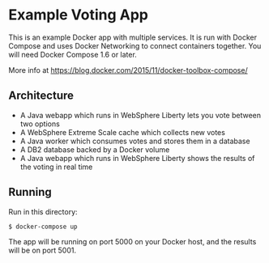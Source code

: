 Example Voting App
==================

This is an example Docker app with multiple services. It is run with Docker Compose and uses Docker Networking to connect containers together. You will need Docker Compose 1.6 or later.

More info at https://blog.docker.com/2015/11/docker-toolbox-compose/

Architecture
-----

* A Java webapp which runs in WebSphere Liberty lets you vote between two options
* A WebSphere Extreme Scale cache which collects new votes
* A Java worker which consumes votes and stores them in a database
* A DB2 database backed by a Docker volume
* A Java webapp which runs in WebSphere Liberty shows the results of the voting in real time

Running
-------

Run in this directory:

    $ docker-compose up

The app will be running on port 5000 on your Docker host, and the results will be on port 5001.

